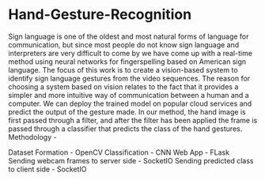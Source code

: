 # Hand-Gesture-Recognition
Sign language is one of the oldest and most natural forms of language for communication, but since most people do not know sign language and interpreters are very difficult to come by we have come up with a real-time method using neural networks for fingerspelling based on American sign language. The focus of this work is to create a vision-based system to identify sign language gestures from the video sequences. The reason for choosing a system based on vision relates to the fact that it provides a simpler and more intuitive way of communication between a human and a computer. We can deploy the trained model on popular cloud services and predict the output of the gesture made. In our method, the hand image is first passed through a filter, and after the filter has been applied the frame is passed through a classifier that predicts the class of the hand gestures. Methodology -

Dataset Formation - OpenCV
Classification - CNN
Web App - FLask
Sending webcam frames to server side - SocketIO
Sending predicted class to client side - SocketIO

